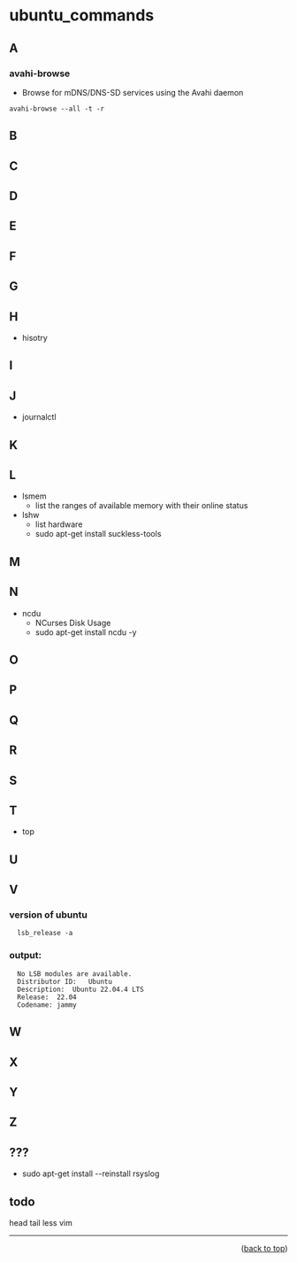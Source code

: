<a name="topage"></a>

# ubuntu_commands


## A
### avahi-browse
* Browse for mDNS/DNS-SD services using the Avahi daemon
```
avahi-browse --all -t -r
```

## B
## C
## D
## E
## F
## G
## H
   * hisotry
## I
## J
   * journalctl
## K
## L
   * lsmem
       * list the ranges of available memory with their online status
   * lshw 
       * list hardware
       * sudo apt-get install suckless-tools    
## M
## N
   * ncdu 
       * NCurses Disk Usage
       * sudo apt-get install ncdu -y
## O
## P
## Q
## R
## S
## T 
   * top
## U
## V

### version of ubuntu
```
  lsb_release -a
```

### output:
```
  No LSB modules are available.
  Distributor ID:	Ubuntu
  Description:	Ubuntu 22.04.4 LTS
  Release:	22.04
  Codename:	jammy
```

## W
## X
## Y
## Z
## ???
   * sudo apt-get install --reinstall rsyslog

## todo
head
tail
less
vim

----

<p align="right">(<a href="#topage">back to top</a>)</p>
<br/>
<br/>
